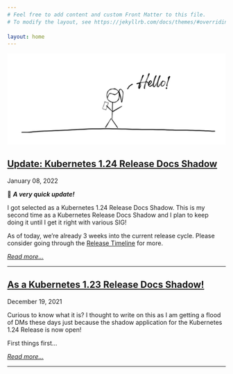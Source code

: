 ```yaml
---
# Feel free to add content and custom Front Matter to this file.
# To modify the layout, see https://jekyllrb.com/docs/themes/#overriding-theme-defaults

layout: home
---
```


![My helpful screenshot](/assets/hello.png)

## [Update: Kubernetes 1.24 Release Docs Shadow]( /_posts/2022-01-08-update.md)

January 08, 2022

👋 **_A very quick update!_**

I got selected as a Kubernetes 1.24 Release Docs Shadow. This is my second time as a Kubernetes Release Docs Shadow and I plan to keep doing it until I get it right with various SIG!

As of today, we’re already 3 weeks into the current release cycle. Please consider going through the [Release Timeline](https://www.kubernetes.dev/resources/release/) for more.


_[Read more…](_posts/2022-01-08-update.md)_

* * *

## [As a Kubernetes 1.23 Release Docs Shadow!]( /_posts/2021-12-19-notes.md)

December 19, 2021 

Curious to know what it is?
I thought to write on this as I am getting a flood of DMs these days just because the shadow application for the Kubernetes 1.24 Release is now open! 

First things first…

_[Read more…](_posts/2021-12-19-notes.md)_

* * *

